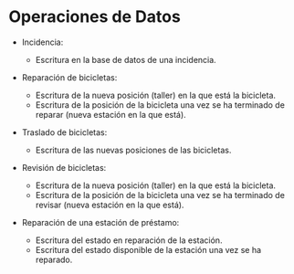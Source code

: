 # Operaciones de Datos

* Incidencia:  
    - Escritura en la base de datos de una incidencia.  

* Reparación de bicicletas:
    - Escritura de la nueva posición (taller) en la que está la bicicleta.
    - Escritura de la posición de la bicicleta una vez se ha terminado de reparar (nueva estación en la que está).

* Traslado de bicicletas:
    - Escritura de las nuevas posiciones de las bicicletas.

* Revisión de bicicletas:
    - Escritura de la nueva posición (taller) en la que está la bicicleta.
    - Escritura de la posición de la bicicleta una vez se ha terminado de revisar (nueva estación en la que está).

* Reparación de una estación de préstamo:
    - Escritura del estado en reparación de la estación.
    - Escritura del estado disponible de la estación una vez se ha reparado.
